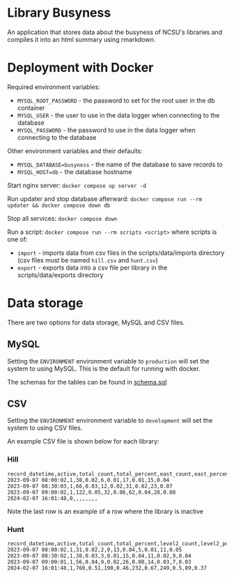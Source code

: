 # Library Busyness

An application that stores data about the busyness of NCSU's libraries and compiles it into an html summary using rmarkdown.

# Deployment with Docker

Required environment variables:
 - `MYSQL_ROOT_PASSWORD` - the password to set for the root user in the db container
 - `MYSQL_USER` - the user to use in the data logger when connecting to the database
 - `MYSQL_PASSWORD` - the password to use in the data logger when connecting to the database

Other environment variables and their defaults:
 - `MYSQL_DATABASE=busyness` - the name of the database to save records to
 - `MYSQL_HOST=db` - the database hostname

Start nginx server: `docker compose up server -d`

Run updater and stop database afterward: `docker compose run --rm updater && docker compose down db`

Stop all services: `docker compose down`

Run a script: `docker compose run --rm scripts <script>` where scripts is one of:
 - `import` - imports data from csv files in the scripts/data/imports directory (csv files must be named `hill.csv` and `hunt.csv`)
 - `export` - exports data into a csv file per library in the scripts/data/exports directory

# Data storage

There are two options for data storage, MySQL and CSV files.

## MySQL

Setting the `ENVIRONMENT` environment variable to `production` will set the system to using MySQL. This is the default for running with docker.

The schemas for the tables can be found in [schema.sql](db/schema.sql)

## CSV

Setting the `ENVIRONMENT` environment variable to `development` will set the system to using CSV files.

An example CSV file is shown below for each library:

### Hill
```
record_datetime,active,total_count,total_percent,east_count,east_percent,tower_count,tower_percent,west_count,west_percent
2023-09-07 08:00:02,1,38,0.02,6,0.01,17,0.01,15,0.04
2023-09-07 08:30:03,1,66,0.03,12,0.02,31,0.02,23,0.07
2023-09-07 09:00:02,1,122,0.05,32,0.06,62,0.04,28,0.08
2024-02-07 16:01:48,0,,,,,,,,
```
Note the last row is an example of a row where the library is inactive

### Hunt
```
record_datetime,active,total_count,total_percent,level2_count,level2_percent,level3_count,level3_percent,level4_count,level4_percent,level5_count,level5_percent
2023-09-07 08:00:02,1,31,0.02,2,0,13,0.04,5,0.01,11,0.05
2023-09-07 08:30:02,1,38,0.03,3,0.01,15,0.04,11,0.02,9,0.04
2023-09-07 09:00:01,1,56,0.04,9,0.02,26,0.08,14,0.03,7,0.03
2024-02-07 16:01:48,1,760,0.51,190,0.46,232,0.67,249,0.5,89,0.37
```
